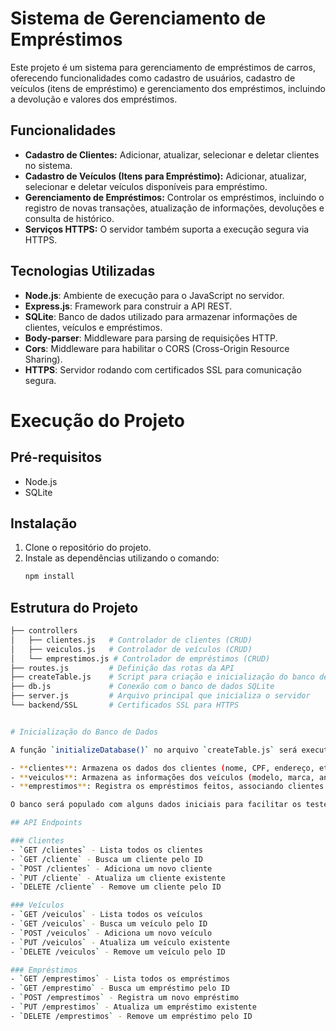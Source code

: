 # Sistema de Gerenciamento de Empréstimos

Este projeto é um sistema para gerenciamento de empréstimos de carros, oferecendo funcionalidades como cadastro de usuários, cadastro de veículos (itens de empréstimo) e gerenciamento dos empréstimos, incluindo a devolução e valores dos empréstimos.

## Funcionalidades

- **Cadastro de Clientes:** Adicionar, atualizar, selecionar e deletar clientes no sistema.
- **Cadastro de Veículos (Itens para Empréstimo):** Adicionar, atualizar, selecionar e deletar veículos disponíveis para empréstimo.
- **Gerenciamento de Empréstimos:** Controlar os empréstimos, incluindo o registro de novas transações, atualização de informações, devoluções e consulta de histórico.
- **Serviços HTTPS:** O servidor também suporta a execução segura via HTTPS.

## Tecnologias Utilizadas

- **Node.js**: Ambiente de execução para o JavaScript no servidor.
- **Express.js**: Framework para construir a API REST.
- **SQLite**: Banco de dados utilizado para armazenar informações de clientes, veículos e empréstimos.
- **Body-parser**: Middleware para parsing de requisições HTTP.
- **Cors**: Middleware para habilitar o CORS (Cross-Origin Resource Sharing).
- **HTTPS**: Servidor rodando com certificados SSL para comunicação segura.

# Execução do Projeto

## Pré-requisitos
- Node.js
- SQLite

## Instalação
1. Clone o repositório do projeto.
2. Instale as dependências utilizando o comando:
   ```bash
   npm install

## Estrutura do Projeto

```bash
├── controllers
│   ├── clientes.js   # Controlador de clientes (CRUD)
│   ├── veiculos.js   # Controlador de veículos (CRUD)
│   └── emprestimos.js # Controlador de empréstimos (CRUD)
├── routes.js         # Definição das rotas da API
├── createTable.js    # Script para criação e inicialização do banco de dados
├── db.js             # Conexão com o banco de dados SQLite
├── server.js         # Arquivo principal que inicializa o servidor
└── backend/SSL       # Certificados SSL para HTTPS


# Inicialização do Banco de Dados

A função `initializeDatabase()` no arquivo `createTable.js` será executada ao iniciar o servidor, criando as seguintes tabelas:

- **clientes**: Armazena os dados dos clientes (nome, CPF, endereço, etc.).
- **veiculos**: Armazena as informações dos veículos (modelo, marca, ano de fabricação, etc.).
- **emprestimos**: Registra os empréstimos feitos, associando clientes e veículos.

O banco será populado com alguns dados iniciais para facilitar os testes.

## API Endpoints

### Clientes
- `GET /clientes` - Lista todos os clientes
- `GET /cliente` - Busca um cliente pelo ID
- `POST /clientes` - Adiciona um novo cliente
- `PUT /cliente` - Atualiza um cliente existente
- `DELETE /cliente` - Remove um cliente pelo ID

### Veículos
- `GET /veiculos` - Lista todos os veículos
- `GET /veiculos` - Busca um veículo pelo ID
- `POST /veiculos` - Adiciona um novo veículo
- `PUT /veiculos` - Atualiza um veículo existente
- `DELETE /veiculos` - Remove um veículo pelo ID

### Empréstimos
- `GET /emprestimos` - Lista todos os empréstimos
- `GET /emprestimo` - Busca um empréstimo pelo ID
- `POST /emprestimos` - Registra um novo empréstimo
- `PUT /emprestimos` - Atualiza um empréstimo existente
- `DELETE /emprestimos` - Remove um empréstimo pelo ID

